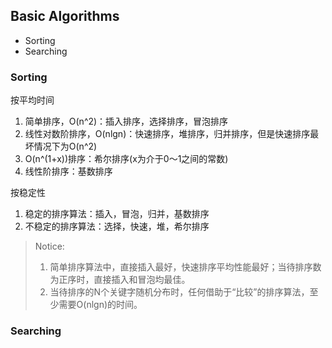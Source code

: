 ## Basic Algorithms

- Sorting
- Searching

### Sorting 

按平均时间

1. 简单排序，O(n^2)：插入排序，选择排序，冒泡排序
2. 线性对数阶排序，O(nlgn)：快速排序，堆排序，归并排序，但是快速排序最坏情况下为O(n^2)
3. O(n^(1+x))排序：希尔排序(x为介于0～1之间的常数)
4. 线性阶排序：基数排序

按稳定性

1. 稳定的排序算法：插入，冒泡，归并，基数排序
2. 不稳定的排序算法：选择，快速，堆，希尔排序

> Notice: 
> 
> 1. 简单排序算法中，直接插入最好，快速排序平均性能最好；当待排序数为正序时，直接插入和冒泡均最佳。
> 2. 当待排序的N个关键字随机分布时，任何借助于“比较”的排序算法，至少需要O(nlgn)的时间。

### Searching

